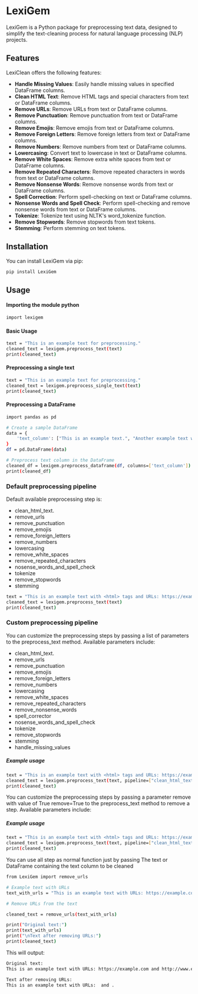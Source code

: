 # LexiGem

LexiGem is a Python package for preprocessing text data, designed to simplify the text-cleaning process for natural language processing (NLP) projects.

## Features
LexiClean offers the following features:

- **Handle Missing Values**: Easily handle missing values in specified DataFrame columns.
- **Clean HTML Text**: Remove HTML tags and special characters from text or DataFrame columns.
- **Remove URLs**: Remove URLs from text or DataFrame columns.
- **Remove Punctuation**: Remove punctuation from text or DataFrame columns.
- **Remove Emojis**: Remove emojis from text or DataFrame columns.
- **Remove Foreign Letters**: Remove foreign letters from text or DataFrame columns.
- **Remove Numbers**: Remove numbers from text or DataFrame columns.
- **Lowercasing**: Convert text to lowercase in text or DataFrame columns.
- **Remove White Spaces**: Remove extra white spaces from text or DataFrame columns.
- **Remove Repeated Characters**: Remove repeated characters in words from text or DataFrame columns.
- **Remove Nonsense Words**: Remove nonsense words from text or DataFrame columns.
- **Spell Correction**: Perform spell-checking on text or DataFrame columns.
- **Nonsense Words and Spell Check**: Perform spell-checking and remove nonsense words from text or DataFrame columns.
- **Tokenize**: Tokenize text using NLTK's word_tokenize function.
- **Remove Stopwords**: Remove stopwords from text tokens.
- **Stemming**: Perform stemming on text tokens.

## Installation

You can install LexiGem via pip:

```bash
pip install LexiGem 
```


## Usage

#### Importing the module python
```bash
import lexigem 
```

#### Basic Usage

```bash
text = "This is an example text for preprocessing."
cleaned_text = lexigem.preprocess_text(text)
print(cleaned_text)
```

#### Preprocessing a single text
```bash
text = "This is an example text for preprocessing."
cleaned_text = lexigem.preprocess_single_text(text)
print(cleaned_text)
```

#### Preprocessing a DataFrame

```bash
import pandas as pd

# Create a sample DataFrame
data = {
    'text_column': ["This is an example text.", "Another example text with numbers: 12345."]
}
df = pd.DataFrame(data)

# Preprocess text column in the DataFrame
cleaned_df = lexigem.preprocess_dataframe(df, columns=['text_column'])
print(cleaned_df)
```
### Default preprocessing pipeline
 Default available preprocessing step is:

* clean_html_text.
* remove_urls
* remove_punctuation
* remove_emojis
* remove_foreign_letters
* remove_numbers
* lowercasing
* remove_white_spaces
* remove_repeated_characters
* nosense_words_and_spell_check
* tokenize
* remove_stopwords
* stemming


```bash
text = "This is an example text with <html> tags and URLs: https://example.com."
cleaned_text = lexigem.preprocess_text(text)
print(cleaned_text) 
```

### Custom preprocessing pipeline
You can customize the preprocessing steps by passing a list of parameters  to the preprocess_text method. Available parameters include:

* clean_html_text.
* remove_urls
* remove_punctuation
* remove_emojis
* remove_foreign_letters
* remove_numbers
* lowercasing
* remove_white_spaces
* remove_repeated_characters
* remove_nonsense_words
* spell_corrector
* nosense_words_and_spell_check
* tokenize
* remove_stopwords
* stemming
* handle_missing_values


##### Example usage
```bash
text = "This is an example text with <html> tags and URLs: https://example.com."
cleaned_text = lexigem.preprocess_text(text, pipeline=["clean_html_text","nosense_words_and_spell_check"])
print(cleaned_text)

```
You can customize the preprocessing steps by passing a  parameter remove with value of True remove=True to the preprocess_text method to remove a step. Available parameters include:

##### Example usage
```bash
text = "This is an example text with <html> tags and URLs: https://example.com."
cleaned_text = lexigem.preprocess_text(text, pipeline=["clean_html_text"], remove=True)
print(cleaned_text)
```

You can use all step as normal function just by passing The text or DataFrame containing the text column to be cleaned
```bash
from LexiGem import remove_urls

# Example text with URLs
text_with_urls = "This is an example text with URLs: https://example.com and http://www.example.org."

# Remove URLs from the text

cleaned_text = remove_urls(text_with_urls)

print("Original text:")
print(text_with_urls)
print("\nText after removing URLs:")
print(cleaned_text)
```
This will output:
```bash
Original text:
This is an example text with URLs: https://example.com and http://www.example.org.

Text after removing URLs:
This is an example text with URLs:  and .
```
